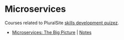 # Microservices

Courses related to PluralSite [skills development quizez](https://app.pluralsight.com/channels/details/2331f77c-5d49-4d45-88d1-fa165b178241).

- [Microservices: The Big Picture](https://app.pluralsight.com/library/courses/microservices-big-picture/table-of-contents) | [Notes](https://github.com/akiryk/tutorials-learning-lessons/blob/master/Microservices/intro.md)
